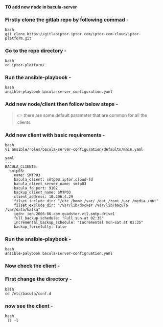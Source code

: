 #### TO add new node in bacula-server 
### Firstly clone the gitlab repo by following commad - 
```
bash
git clone https://gitlabiptor.iptor.com/iptor-com-cloud/iptor-platform.git
````

### Go to the repo directory - 
```
bash
cd iptor-platform/
```

### Run the ansible-playbook -
```
bash
ansible-playbook bacula-server configuration.yaml
```

### Add new node/client then follow below steps -

> :point_right: there are some default parameter that are common for all the clients 

### Add new client with basic requirements -
```
bash
vi ansible/roles/bacula-server-configuration/defaults/main.yaml  
```

```
yaml
---
BACULA_CLIENTS:
  smtp03:
    name: SMTP03
    bacula_client: smtp03.iptor.cloud-fd
    bacula_client_server_name: smtp03
    bacula_fd_port: 9102
    backup_client_name: SMTP03
    client_address: 10.206.4.29
    filset_include_dir: "/etc /home /var/ /opt /root /usr /media /mnt"
    filset_exclude_dir: "/var/lib/docker /var/lib/bacula /var/data/kafka"
    iqdn: iqn.2006-06.com.quadstor.vtl.smtp.drive1
    full_backup_schedule: "Full sun at 02:35"
    incremental_backup_schedule: "Incremental mon-sat at 02:35"
    backup_forcefully: false

```
### Run the ansible-playbook -
```
bash
ansible-palybook bacula-server-configruation.yaml
```

### Now check the client - 
### First change the directory -
```
bash
cd /etc/bacula/conf.d
```

### now see the client -
```
bash
 ls -l
```
